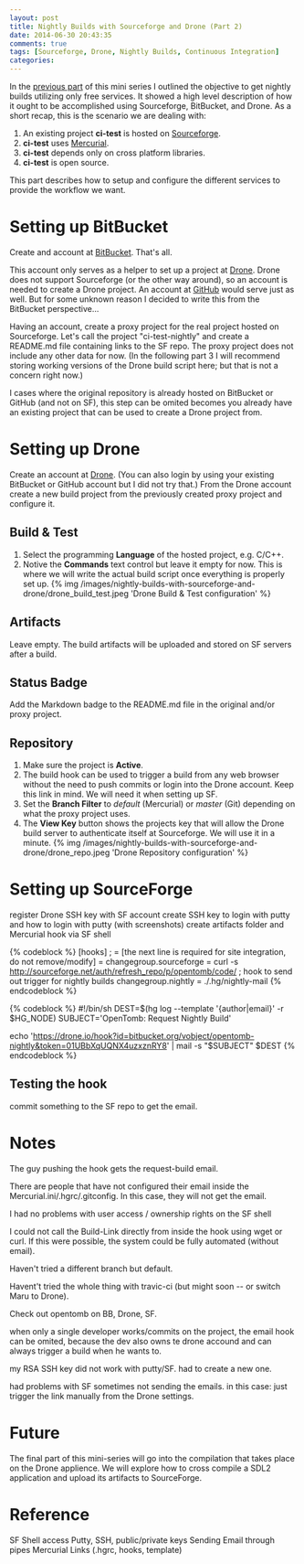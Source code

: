 ```yaml
---
layout: post
title: Nightly Builds with Sourceforge and Drone (Part 2)
date: 2014-06-30 20:43:35
comments: true
tags: [Sourceforge, Drone, Nightly Builds, Continuous Integration]
categories:
---
```


In the [previous part](/blog/2014/05/29/nightly-builds-with-sourceforge-and-drone-part-1/) of this mini series I outlined the objective to get nightly builds utilizing only free services.
It showed a high level description of how it ought to be accomplished using Sourceforge, BitBucket, and Drone. As a short recap, this is the scenario we are dealing with:

1. An existing project **ci-test** is hosted on [Sourceforge](https://sourceforge.net/).
2. **ci-test** uses [Mercurial](https://sourceforge.net/p/forge/documentation/Mercurial/).
4. **ci-test** depends only on cross platform libraries.
5. **ci-test** is open source.

This part describes how to setup and configure the different services to provide the workflow we want.


# Setting up BitBucket

Create and account at [BitBucket](https://bitbucket.org/). That's all.

This account only serves as a helper to set up a project at [Drone](https://drone.io/). Drone does not support Sourceforge (or the other way around), so an account is needed to create a Drone project. An account at [GitHub](https://github.com/) would serve just as well. But for some unknown reason I decided to write this from the BitBucket perspective...

Having an account, create a proxy project for the real project hosted on Sourceforge. Let's call the project "ci-test-nightly" and create a README.md file containing links to the SF repo. The proxy project does not include any other data for now. (In the following part 3 I will recommend storing working versions of the Drone build script here; but that is not a concern right now.)

I cases where the original repository is already hosted on BitBucket or GitHub (and not on SF), this step can be omited becomes you already have an existing project that can be used to create a Drone project from.


# Setting up Drone

Create an account at [Drone](https://drone.io/). (You can also login by using your existing BitBucket or GitHub account but I did not try that.)
From the Drone account create a new build project from the previously created proxy project and configure it.

## Build & Test
1. Select the programming **Language** of the hosted project, e.g. C/C++.
2. Notive the **Commands** text control but leave it empty for now. This is where we will write the actual build script once everything is properly set up.
{% img /images/nightly-builds-with-sourceforge-and-drone/drone_build_test.jpeg 'Drone Build & Test configuration' %}

## Artifacts
Leave empty. The build artifacts will be uploaded and stored on SF servers after a build.

## Status Badge
Add the Markdown badge to the README.md file in the original and/or proxy project.

## Repository
1. Make sure the project is **Active**.
2. The build hook can be used to trigger a build from any web browser without the need to push commits or login into the Drone account. Keep this link in mind. We will need it when setting up SF.
3. Set the **Branch Filter** to _default_ (Mercurial) or _master_ (Git) depending on what the proxy project uses.
4. The **View Key** button shows the projects key that will allow the Drone build server to authenticate itself at Sourceforge. We will use it in a minute.
{% img /images/nightly-builds-with-sourceforge-and-drone/drone_repo.jpeg 'Drone Repository configuration' %}


# Setting up SourceForge

register Drone SSH key with SF account
create SSH key to login with putty and how to login with putty (with screenshots)
create artifacts folder and Mercurial hook via SF shell

{% codeblock %}
[hooks]
; = [the next line is required for site integration, do not remove/modify] =
changegroup.sourceforge = curl -s http://sourceforge.net/auth/refresh_repo/p/opentomb/code/
; hook to send out trigger for nightly builds
changegroup.nightly = ./.hg/nightly-mail
{% endcodeblock %}



{% codeblock %}
#!/bin/sh
DEST=$(hg log --template '{author|email}' -r $HG_NODE)
SUBJECT='OpenTomb: Request Nightly Build'

echo 'https://drone.io/hook?id=bitbucket.org/vobject/opentomb-nightly&token=01UBbXqUQNX4uzxznRY8' | mail -s "$SUBJECT" $DEST
{% endcodeblock %}



## Testing the hook

commit something to the SF repo to get the email.


# Notes

The guy pushing the hook gets the request-build email.

There are people that have not configured their email inside the Mercurial.ini/.hgrc/.gitconfig. In this case, they will not get the email.

I had no problems with user access / ownership rights on the SF shell

I could not call the Build-Link directly from inside the hook using wget or curl. If this were possible, the system could be fully automated (without email).

Haven't tried a different branch but default.

Havent't tried the whole thing with travic-ci (but might soon -- or switch Maru to Drone).

Check out opentomb on BB, Drone, SF.

when only a single developer works/commits on the project, the email hook can be omited, because the dev also owns te drone accound and can always trigger a build when he wants to.

my RSA SSH key did not work with putty/SF. had to create a new one.

had problems with SF sometimes not sending the emails. in this case: just trigger the link manually from the Drone settings.


# Future

The final part of this mini-series will go into the compilation that takes place on the Drone applience. We will explore how to cross compile a SDL2 application and upload its artifacts to SourceForge.


# Reference

SF Shell access
Putty, SSH, public/private keys
Sending Email through pipes
Mercurial Links (.hgrc, hooks, template)
